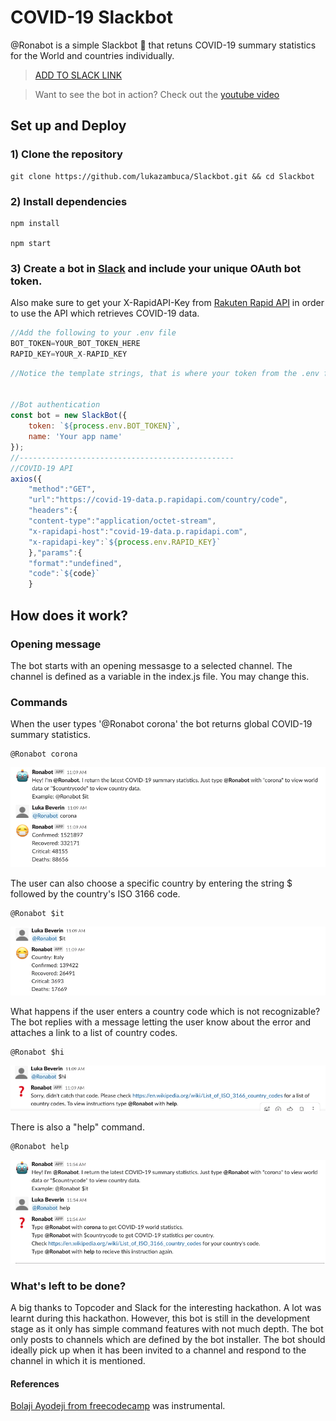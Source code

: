# COVID-19 Slackbot

@Ronabot is a simple Slackbot :robot: that retuns COVID-19 summary statistics for the World and countries individually. 

> [ADD TO SLACK LINK](https://slack.com/oauth/authorize?client_id=1044274649057.1045472667079&scope=bot)

> Want to see the bot in action? Check out the [youtube video](https://www.youtube.com/watch?v=Qv25TKOm8RQ)

## Set up and Deploy

### 1) Clone the repository
```
git clone https://github.com/lukazambuca/Slackbot.git && cd Slackbot
```
### 2) Install dependencies
```
npm install

npm start
```
### 3) Create a bot in [Slack](https://api.slack.com/apps/AM92STGGG/general?) and include your unique OAuth bot token.
Also make sure to get your X-RapidAPI-Key from [Rakuten Rapid API](https://english.api.rakuten.net/Gramzivi/api/covid-19-data?endpoint=apiendpoint_5c132769-7bb2-4000-b320-f42731a7dee3) in order to use the API which retrieves COVID-19 data.
 ```javascript
 //Add the following to your .env file
BOT_TOKEN=YOUR_BOT_TOKEN_HERE
RAPID_KEY=YOUR_X-RAPID_KEY
```
```javascript
//Notice the template strings, that is where your token from the .env file will go.


//Bot authentication
const bot = new SlackBot({
    token: `${process.env.BOT_TOKEN}`,
    name: 'Your app name'
});
//------------------------------------------------
//COVID-19 API
axios({
    "method":"GET",
    "url":"https://covid-19-data.p.rapidapi.com/country/code",
    "headers":{
    "content-type":"application/octet-stream",
    "x-rapidapi-host":"covid-19-data.p.rapidapi.com",
    "x-rapidapi-key":`${process.env.RAPID_KEY}`
    },"params":{
    "format":"undefined",
    "code":`${code}`
    }
```
## How does it work?

### Opening message
The bot starts with an opening messasge to a selected channel. The channel is defined as a variable in the index.js file. You may change this.
### Commands
When the user types '@Ronabot corona' the bot returns global COVID-19 summary statistics.

```
@Ronabot corona
```
![alt text](https://github.com/lukazambuca/Slackbot/blob/master/screenshots/Screenshot%202020-04-09%20at%2011.34.15.png)

The user can also choose a specific country by entering the string $ followed by the country's ISO 3166 code.
```
@Ronabot $it
```
![alt text](https://github.com/lukazambuca/Slackbot/blob/master/screenshots/Screenshot%202020-04-09%20at%2011.45.32.png)

What happens if the user enters a country code which is not recognizable? The bot replies with a message letting the user know about the error and attaches a link to a list of country codes.
```
@Ronabot $hi
```
![alt text](https://github.com/lukazambuca/Slackbot/blob/master/screenshots/Screenshot%202020-04-09%20at%2011.50.31.png)

There is also a "help" command.
```
@Ronabot help
```
![alt text](https://github.com/lukazambuca/Slackbot/blob/master/screenshots/Screenshot%202020-04-09%20at%2011.55.12.png)


### What's left to be done?
A big thanks to Topcoder and Slack for the interesting hackathon. A lot was learnt during this hackathon. However, this bot is still in the development stage as it only has simple command features with not much depth. The bot only posts to channels which are defined by the bot installer. The bot should ideally pick up when it has been invited to a channel and respond to the channel in which it is mentioned. 

#### References
[Bolaji Ayodeji from freecodecamp](https://www.freecodecamp.org/news/building-a-slackbot-with-node-js-and-slackbots-js/) was instrumental.







